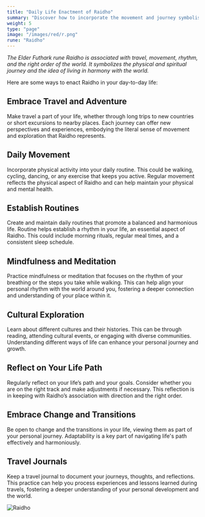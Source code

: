 ```yaml
---
title: "Daily Life Enactment of Raidho"
summary: "Discover how to incorporate the movement and journey symbolism of the Raidho rune into your daily life. Embrace travel and adventure, establish routines, and maintain daily physical activity. Practice mindfulness and meditation, explore different cultures, and reflect on your life path. Be open to change and transitions, and keep a travel journal to document your journeys and personal growth. Align with Raidho to enhance your life's rhythm and direction."
weight: 5
type: "page"
image: "/images/red/r.png"
rune: "Raidho"
---
```


*The Elder Futhark rune Raidho is associated with travel, movement, rhythm, and the right order of the world. It symbolizes the physical and spiritual journey and the idea of living in harmony with the world.*

Here are some ways to enact Raidho in your day-to-day life:

## Embrace Travel and Adventure

Make travel a part of your life, whether through long trips to new countries or short excursions to nearby places. Each journey can offer new perspectives and experiences, embodying the literal sense of movement and exploration that Raidho represents.

## Daily Movement

Incorporate physical activity into your daily routine. This could be walking, cycling, dancing, or any exercise that keeps you active. Regular movement reflects the physical aspect of Raidho and can help maintain your physical and mental health.

## Establish Routines

Create and maintain daily routines that promote a balanced and harmonious life. Routine helps establish a rhythm in your life, an essential aspect of Raidho. This could include morning rituals, regular meal times, and a consistent sleep schedule.

## Mindfulness and Meditation

Practice mindfulness or meditation that focuses on the rhythm of your breathing or the steps you take while walking. This can help align your personal rhythm with the world around you, fostering a deeper connection and understanding of your place within it.

## Cultural Exploration

Learn about different cultures and their histories. This can be through reading, attending cultural events, or engaging with diverse communities. Understanding different ways of life can enhance your personal journey and growth.

## Reflect on Your Life Path

Regularly reflect on your life’s path and your goals. Consider whether you are on the right track and make adjustments if necessary. This reflection is in keeping with Raidho’s association with direction and the right order.

## Embrace Change and Transitions

Be open to change and the transitions in your life, viewing them as part of your personal journey. Adaptability is a key part of navigating life's path effectively and harmoniously.

## Travel Journals

Keep a travel journal to document your journeys, thoughts, and reflections. This practice can help you process experiences and lessons learned during travels, fostering a deeper understanding of your personal development and the world.

![Raidho](/images/jelling/r.webp "Raidho")
